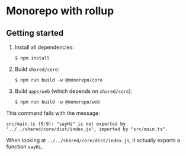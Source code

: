 # Monorepo with rollup

## Getting started

1. Install all dependencies:
    ```shell
    $ npm install
    ```
2. Build `shared/core`:
    ```shell
    $ npm run build -w @monorepo/core
    ```
3. Build `apps/web` (which depends on `shared/core`):
    ```shell
    $ npm run build -w @monorepo/web
    ```

This command fails with the message:

```text
src/main.ts (5:9): "sayHi" is not exported by "../../shared/core/dist/index.js", imported by "src/main.ts".
```

When looking at `../../shared/core/dist/index.js`, it actually exports a function `sayHi`.